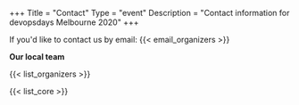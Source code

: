 +++
Title = "Contact"
Type = "event"
Description = "Contact information for devopsdays Melbourne 2020"
+++

If you'd like to contact us by email: {{< email_organizers >}}

**Our local team**

{{< list_organizers >}}


{{< list_core >}}
